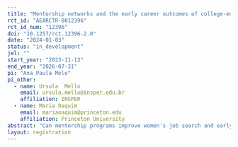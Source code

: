 ```yaml
---
title: "Mentorship networks and the early career outcomes of college-educated women"
rct_id: "AEARCTR-0012396"
rct_id_num: "12396"
doi: "10.1257/rct.12396-2.0"
date: "2024-01-03"
status: "in_development"
jel: ""
start_year: "2023-11-13"
end_year: "2026-07-31"
pi: "Ana Paula Melo"
pi_other:
  - name: Ursula  Mello
    email: ursula.mello@insper.edu.br
    affiliation: INSPER
  - name: Maria Oaquim
    email: mariaoaquim@princeton.edu
    affiliation: Princeton University
abstract: "Can mentorship programs improve women's job search and early career outcomes? We will run a randomized controlled trial to evaluate an online one-to-one mentorship program targeted at female college students and early career women, with the majority being from socially vulnerable groups. We hypothesize that structured one-to-one mentoring programs increase self-confidence, networks, and job search readiness and, consequently, improve labor market outcomes of college-educated women, particularly from socially disadvantaged backgrounds."
layout: registration
---
```


